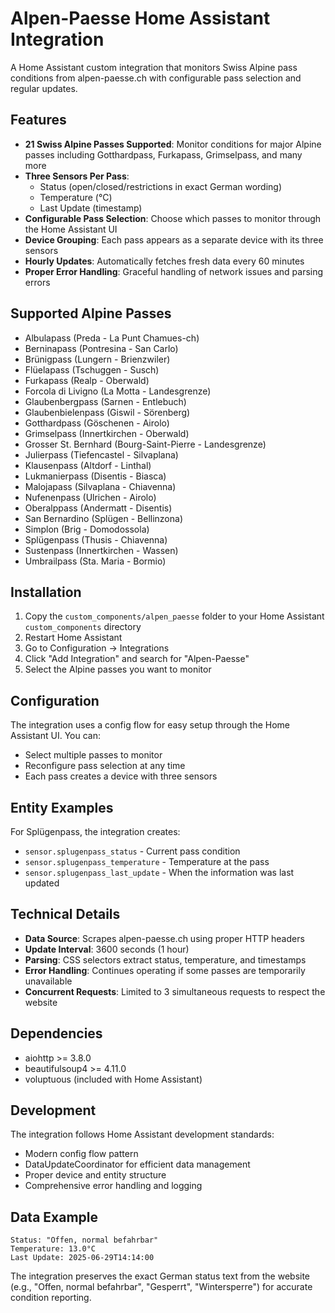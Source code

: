 # Alpen-Paesse Home Assistant Integration

A Home Assistant custom integration that monitors Swiss Alpine pass conditions from alpen-paesse.ch with configurable pass selection and regular updates.

## Features

- **21 Swiss Alpine Passes Supported**: Monitor conditions for major Alpine passes including Gotthardpass, Furkapass, Grimselpass, and many more
- **Three Sensors Per Pass**: 
  - Status (open/closed/restrictions in exact German wording)
  - Temperature (°C)
  - Last Update (timestamp)
- **Configurable Pass Selection**: Choose which passes to monitor through the Home Assistant UI
- **Device Grouping**: Each pass appears as a separate device with its three sensors
- **Hourly Updates**: Automatically fetches fresh data every 60 minutes
- **Proper Error Handling**: Graceful handling of network issues and parsing errors

## Supported Alpine Passes

- Albulapass (Preda - La Punt Chamues-ch)
- Berninapass (Pontresina - San Carlo)
- Brünigpass (Lungern - Brienzwiler)
- Flüelapass (Tschuggen - Susch)
- Furkapass (Realp - Oberwald)
- Forcola di Livigno (La Motta - Landesgrenze)
- Glaubenbergpass (Sarnen - Entlebuch)
- Glaubenbielenpass (Giswil - Sörenberg)
- Gotthardpass (Göschenen - Airolo)
- Grimselpass (Innertkirchen - Oberwald)
- Grosser St. Bernhard (Bourg-Saint-Pierre - Landesgrenze)
- Julierpass (Tiefencastel - Silvaplana)
- Klausenpass (Altdorf - Linthal)
- Lukmanierpass (Disentis - Biasca)
- Malojapass (Silvaplana - Chiavenna)
- Nufenenpass (Ulrichen - Airolo)
- Oberalppass (Andermatt - Disentis)
- San Bernardino (Splügen - Bellinzona)
- Simplon (Brig - Domodossola)
- Splügenpass (Thusis - Chiavenna)
- Sustenpass (Innertkirchen - Wassen)
- Umbrailpass (Sta. Maria - Bormio)

## Installation

1. Copy the `custom_components/alpen_paesse` folder to your Home Assistant `custom_components` directory
2. Restart Home Assistant
3. Go to Configuration → Integrations
4. Click "Add Integration" and search for "Alpen-Paesse"
5. Select the Alpine passes you want to monitor

## Configuration

The integration uses a config flow for easy setup through the Home Assistant UI. You can:

- Select multiple passes to monitor
- Reconfigure pass selection at any time
- Each pass creates a device with three sensors

## Entity Examples

For Splügenpass, the integration creates:
- `sensor.splugenpass_status` - Current pass condition
- `sensor.splugenpass_temperature` - Temperature at the pass
- `sensor.splugenpass_last_update` - When the information was last updated

## Technical Details

- **Data Source**: Scrapes alpen-paesse.ch using proper HTTP headers
- **Update Interval**: 3600 seconds (1 hour)
- **Parsing**: CSS selectors extract status, temperature, and timestamps
- **Error Handling**: Continues operating if some passes are temporarily unavailable
- **Concurrent Requests**: Limited to 3 simultaneous requests to respect the website

## Dependencies

- aiohttp >= 3.8.0
- beautifulsoup4 >= 4.11.0
- voluptuous (included with Home Assistant)

## Development

The integration follows Home Assistant development standards:
- Modern config flow pattern
- DataUpdateCoordinator for efficient data management
- Proper device and entity structure
- Comprehensive error handling and logging

## Data Example

```
Status: "Offen, normal befahrbar"
Temperature: 13.0°C
Last Update: 2025-06-29T14:14:00
```

The integration preserves the exact German status text from the website (e.g., "Offen, normal befahrbar", "Gesperrt", "Wintersperre") for accurate condition reporting.